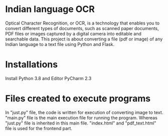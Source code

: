 # Indian language OCR
Optical Character Recognition, or OCR, is a technology that enables you to convert different types of documents, such as scanned paper documents, PDF files or images captured by a digital camera into editable and searchable data.
This project is about converting a file (pdf or image) of any Indian language to a text file using Python and Flask.
# Installations
Install Python 3.8 and
Editor PyCharm 2.3
# Files created to execute programs
In "just.py" file, the code is written for execution of converting image to text.
"main.py" file is the main execution file for running the program. Whereas "just.py" file is inherited in this main file.
"index.html" and "pdf_text.html" file is used for the frontend part.
